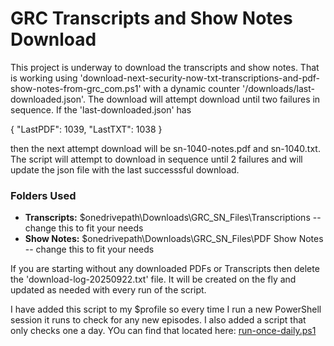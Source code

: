 # GRC Transcripts and Show Notes Download
This project is underway to download the transcripts and show notes. That is working using 'download-next-security-now-txt-transcriptions-and-pdf-show-notes-from-grc_com.ps1' with a dynamic counter '/downloads/last-downloaded.json'. The download will attempt download until two failures in sequence. If the 'last-downloaded.json' has 

{
  "LastPDF": 1039,
  "LastTXT": 1038
}

then the next attempt download will be sn-1040-notes.pdf and sn-1040.txt. The script will attempt to download in sequence until 2 failures and will update the json file with the last successsful download.

### Folders Used
- **Transcripts:** $onedrivepath\Downloads\GRC_SN_Files\Transcriptions
-- change this to fit your needs
- **Show Notes:** $onedrivepath\Downloads\GRC_SN_Files\PDF Show Notes
-- change this to fit your needs

If you are starting without any downloaded PDFs or Transcripts then delete the 'download-log-20250922.txt' file. It will be created on the fly and updated as needed with every run of the script. 

I have added this script to my $profile so every time I run a new PowerShell session it runs to check for any new episodes. I also added a script that only checks one a day. YOu can find that located here: [run-once-daily.ps1](https://github.com/jasrasr/powershell/blob/main/Miscellaneous/run-once-daily.ps1
)

